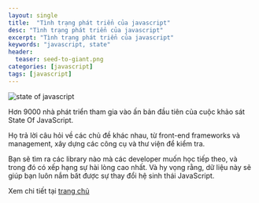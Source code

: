 ```yaml
---
layout: single
title:  "Tình trạng phát triển của javascript"
desc: "Tình trạng phát triển của javascript"
excerpt: "Tình trạng phát triển của javascript"
keywords: "javascript, state"
header:
  teaser: seed-to-giant.png
categories: [javascript]
tags: [javascript]
---
```


![state of javascript](http://stateofjs.com/images/javascript9.svg)

Hơn 9000 nhà phát triển tham gia vào ấn bản đầu tiên của cuộc khảo sát State Of JavaScript.

Họ trả lời câu hỏi về các chủ đề khác nhau, từ front-end frameworks và management, xây dựng các công cụ và thư viện để kiểm tra.

Bạn sẽ tìm ra các library nào mà các developer muốn học tiếp theo, và trong đó có xếp hạng sự hài lòng cao nhất. 
Và hy vọng rằng, dữ liệu này sẽ giúp bạn luôn nắm băt được sự thay đổi hệ sinh thái JavaScript.

Xem chi tiết tại [trang chủ](http://stateofjs.com/)

